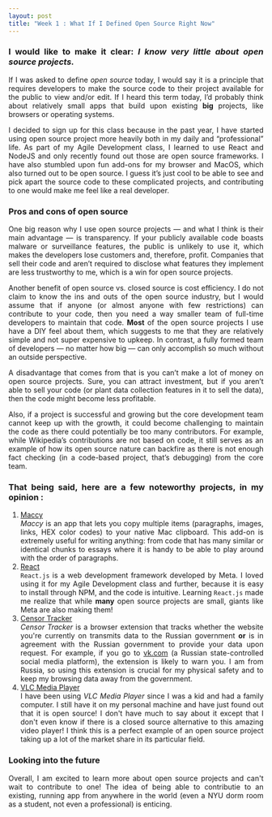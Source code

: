 ```yaml
---
layout: post
title: "Week 1 : What If I Defined Open Source Right Now"
---
```

<div style='text-align: justify;'>

### I would like to make it clear: _I know very little about open source projects._

If I was asked to define _open source_ today, I would say it is a principle that requires developers to make the source code to their project available for the public to view and/or edit. If I heard this term today, I’d probably think about relatively small apps that build upon existing **big** projects, like browsers or operating systems.

I decided to sign up for this class because in the past year, I have started using open source project more heavily both in my daily and “professional” life. As part of my Agile Development class, I learned to use React and NodeJS and only recently found out those are open source frameworks. I have also stumbled upon fun add-ons for my browser and MacOS, which also turned out to be open source. I guess it’s just cool to be able to see and pick apart the source code to these complicated projects, and contributing to one would make me feel like a real developer.

### Pros and cons of open source

One big reason why I use open source projects — and what I think is their main advantage — is transparency. If your publicly available code boasts malware or surveillance features, the public is unlikely to use it, which makes the developers lose customers and, therefore, profit. Companies that sell their code and aren’t required to disclose what features they implement are less trustworthy to me, which is a win for open source projects.

Another benefit of open source vs. closed source is cost efficiency. I do not claim to know the ins and outs of the open source industry, but I would assume that if anyone (or almost anyone with few restrictions) can contribute to your code, then you need a way smaller team of full-time developers to maintain that code. **Most** of the open source projects I use have a DIY feel about them, which suggests to me that they are relatively simple and not super expensive to upkeep. In contrast, a fully formed team of developers — no matter how big — can only accomplish so much without an outside perspective.

A disadvantage that comes from that is you can’t make a lot of money on open source projects. Sure, you can attract investment, but if you aren’t able to sell your code (or plant data collection features in it to sell the data), then the code might become less profitable.

Also, if a project is successful and growing but the core development team cannot keep up with the growth, it could become challenging to maintain the code as there could potentially be too many contributors. For example, while Wikipedia’s contributions are not based on code, it still serves as an example of how its open source nature can backfire as there is not enough fact checking (in a code-based project, that’s debugging) from the core team.

### That being said, here are a few noteworthy projects, in my opinion :

1. [Maccy][Maccy]    
 _Maccy_ is an app that lets you copy multiple items (paragraphs, images, links, HEX color codes) to your native Mac clipboard. This add-on is extremely useful for writing anything: from code that has many similar or identical chunks to essays where it is handy to be able to play around with the order of paragraphs.
2. [React][React]  
 `React.js` is a web development framework developed by Meta. I loved using it for my Agile Development class and further, because it is easy to install through NPM, and the code is intuitive. Learning `React.js` made me realize that while **many** open source projects are small, giants like Meta are also making them!
3. [Censor Tracker][CT]  
 _Censor Tracker_ is a browser extension that tracks whether the website you're currently on transmits data to the Russian government **or** is in agreement with the Russian government to provide your data upon request. For example, if you go to [vk.com][VK] (a Russian state-controlled social media platform), the extension is likely to warn you. I am from Russia, so using this extension is crucial for my physical safety and to keep my browsing data away from the government.
4. [VLC Media Player][VLC]  
 I have been using _VLC Media Player_ since I was a kid and had a family computer. I still have it on my personal machine and have just found out that it is open source! I don't have much to say about it except that I don't even know if there is a closed source alternative to this amazing video player! I think this is a perfect example of an open source project taking up a lot of the market share in its particular field.

### Looking into the future

Overall, I am excited to learn more about open source projects and can't wait to contribute to one! The idea of being able to contributie to an existing, running app from anywhere in the world (even a NYU dorm room as a student, not even a professional) is enticing.

</div>

[Maccy]: [https://github.com/p0deje/Maccy]
[React]: [https://github.com/facebook/react]
[CT]: [https://github.com/censortracker/censortracker]
[VK]: [vk.com]
[VLC]: [https://github.com/videolan/vlc]



